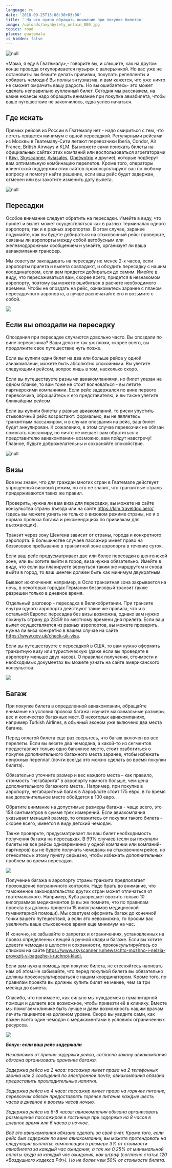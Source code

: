 ```yaml
---
language: ru
date: '2018-09-25T13:08:38+03:00'
title: ' На что нужно обращать внимание при покупке билетов'
image: /uploads/avyabylety_onlain_800.jpg
topics: road
places: guatemala
is_hidden: false
---
```

![null](/uploads/dsc_0077-2.jpg)

«Мама, я еду в Гватемалу»,- говорите вы, и слышите, как на другом конце провода откупоривается пузырек с валерьянкой. Но вас уже не остановить: вы бежите делать прививки, покупать репелленты и собирать чемодан! Вы полны энтузиазма, и вам кажется, что уже ничто не сможет омрачить вашу радость. Но вы ошибаетесь- это может сделать неправильно купленный билет. Сегодня мы расскажем, на какие нюансы надо обращать внимание при покупке авиабилета, чтобы ваше путешествие не закончилось, едва успев начаться.

## Где искать

Прямых рейсов из России  в Гватемалу нет - надо смириться с тем, что лететь придется минимум с одной пересадкой. Регулярными рейсами из Москвы в Гватемалу-Сити летают перевозчики Iberia, Condor, Air France, British Airways и KLM. Вы можете сами поискать билеты на официальных сайтах этих компаний или воспользоваться агрегаторами ( [Kiwi,](https://www.kiwi.com/ru/) [Skyscanner](https://www.skyscanner.ru/), [Aviasales](https://www.aviasales.ru), [Onetwotrip](https://m.onetwotrip.com/ru/) и другие), которые подберут вам оптимальную комбинацию перелетов. Кроме того, операторы клиентской поддержки этих сайтов проконсультируют вас по любому вопросу и помогут найти решение, если ваш рейс будет задержан, отменен или вы захотите изменить дату вылета.

![null](/uploads/виза1.jpg)

## Пересадки

Особое внимание следует обратить на пересадки. Имейте в виду, что прилет и вылет может осуществляться  как в разных терминалах одного аэропорта, так и в разных аэропортах. В этом случае, заранее подумайте, как вы будете добираться на стыковочный рейс: проверьте, связаны ли аэропорты между собой автобусным или железнодорожным сообщением и узнайте, организует ли ваша авиакомпания трансфер.

Мы советуем закладывать на пересадку не менее 2-х часов, если аэропорты прилета и вылета совпадают, и обсудить пересадку с нашим координатором, если вам придется добираться до самим. Имейте в виду, что пересаживаться вам, скорее всего, придется в незнакомом аэропорту, поэтому вы можете ошибиться в расчете необходимого времени. Чтобы не опоздать на рейс, ознакомьтесь заранее с планом пересадочного аэропорта, а лучше распечатайте его и возьмите с собой.

![](/uploads/traslado-particular-de-ida-e-volta-ao-aeroporto-do-aeroporto-in-los-angeles-178730.jpg)

## Если вы опоздали на пересадку

Опоздания при пересадке случаются довольно часто. Вы опоздали по вине перевозчика?  Ваши дела не так  уж плохи, скорее всего, вы продолжите свое путешествие чуть позже.

Если вы купили один билет на два или больше рейса у одной авиакомпании, можете быть абсолютно спокойными. Вы улетите следующими рейсом, вопрос лишь в том, насколько скоро.

Если вы путешествуете разными авиакомпаниями, но билет указан на одном бланке, то вам тоже не стоит волноваться - вы летите партнерскими компаниями. Если рейс задержался по вине первого перевозчика, обращайтесь к его представителю, и вы также улетите ближайшим рейсом.

Если вы купили билеты у разных авиакомпаний, то риски упустить стыковочный рейс возрастают: формально, вы не являетесь транзитным пассажиром, и в случае опоздания на рейс, ваш билет будет аннулирован.  К сожалению, в этом случае перевозчик не обязан помогать пассажиру, но ничто не мешает вам обратиться к представителю авиакомпании- возможно, вам пойдут навстречу! Главное, будьте доброжелательны и сохраняйте спокойствие.

![null](/uploads/b226ab7f665b82090461e71b5b919559.jpg)

## Визы

Все мы знаем, что для граждан многих стран в Гватемале действует упрощенный визовый режим, но это не значит, что транзитные страны придерживаются таких же правил.

Проверить, нужна ли вам виза для пересадки, вы можете на сайте консульства страны въезда или на сайте <https://klm.traveldoc.aero/> (здесь вы можете узнать не только о визовом режиме страны, но и о нормах провоза багажа и рекомендациях по прививкам для въезжающих).

Транзит через зону Шенгена зависит от страны, города и конкретного аэропорта. В большинстве случаев пассажир имеет право на безвизовое пребывание в транзитной зоне аэропорта в течение  суток.

Если ваш рейс предусматривает две или более пересадки в шенгенской зоне, или вы хотите выйти в город, виза нужна обязательно. Имейте в виду, что если вы планируете вернуться таким же маршрутом и снова  выйти в город, то ваш шенген должен быть как минимум двукратным.

Бывают исключения: например, в Осло транзитная зона закрывается на ночь,  в некоторых городах Германии безвизовый транзит также разрешен только в дневное время.

Отдельный разговор - пересадка в Великобритании. При транзите внутри одного аэропорта действуют такие же правила, что и в остальной Европе: пересадка без визы возможна, однако вам нужно покинуть страну до 23:59 по местному времени дня прилета.  Если ваш вылет осуществляется из разных аэропортов,  вы можете проверить, нужна ли виза конкретно в вашем случае на сайте <https://www.gov.uk/check-uk-visa>. 

Если вы путешествуете с пересадкой в США, то вам нужно оформить транзитную визу  или туристическую (даже если вы проведете в аэропорту меньше двух часов). О правилах получения, стоимости и необходимых документах вы можете узнать на сайте американского консульства.

![](/uploads/26850554_1546144615482145_8373683412969864701_o.jpg)

## Багаж

При покупке билета в определенной авиакомпании, обращайте внимание на условия провоза багажа: изучите максимальные размеры, вес и количество багажных мест. В некоторых авиакомпаниях, например Turkish Airlines,  в обычный эконом уже  включено два места багажа.

Перед оплатой билета еще раз сверьтесь, что  багаж включен во все перелеты. Если вы везете два чемодана, а какой-то из сегментов предоставляет только одно багажное место, стоит озаботиться  о покупке дополнительного багажного места заранее, чтобы избежать ненужных переплат (почти всегда это можно сделать во время покупки билета).

Обязательно уточните размер и вес каждого места – как правило, стоимость “негабарита"  в аэропорту намного больше, чем  цена дополнительного  багажного места . Например,  при покупке в аэропорту, негабаритный багаж в Аэрофлоте стоит 175 евро, в то время как  дополнительное место обойдется в 100 евро.

Обратите внимание на допустимые размеры багажа  -  чаще всего, это 158 сантиметров в сумме трех измерений. Если авиакомпания указывает меньший размер, то откажитесь от покупки такого билета - скорее всего, имеется в виду детский чемодан.

Также проверьте, предусматривает ли ваш билет необходимость получения багажа на пересадках. В 99% случаев (если вы покупали билеты на все рейсы одновременно у одной компании или компаний-партнеров) вы не будете получать чемоданы на стыковочном рейсе, но отнеситесь к этому пункту серьезно, чтобы избежать дополнительных проблем во время пересадки.

![](/uploads/2-1-.jpg)

Получение багажа в аэропорту страны транзита предполагает прохождение пограничного контроля. Надо брать во внимание, что  таможенное  законодательство других стран  может отличаться от гватемальского. Например, Куба разрешает ввозить только 10 килограммов медикаментов (а вы же помните, что по правилам проекта вы должны привезти 15 килограммов медицинской гуманитарной помощи). Мы советуем оформить багаж до конечной точки вашего путешествия, а если это невозможно, то просим вас увеличить ваше стыковочное время еще минимум на час.

И конечно, не забывайте о запретах и ограничениях, установленных на провоз определенных вещей в ручной клади и багаже. Если вы хотите довезти чемодан в целости и сохранности, проконсультируйтесь со списком  на сайте <https://www.skyscanner.ru/news/chto-mozhno-i-nelzia-provozit-v-bagazhe-i-ruchnoi-kladi.>

Если вам нужна помощь при покупке билета,  не стесняйтесь написать нам об этом.Не забывайте, что перед покупкой билета вы обязательно должны проконсультироваться с нашим координатором. Кроме того, по правилам проекта вы должны купить билет не менее, чем за три месяца до вылета.

Спасибо, что понимаете,  как сильно мы нуждаемся в гуманитарной помощи и делаете все возможное, чтобы привезти её в клинику. Вместе мы помогаем клинике быть лучше и даем возможность нашим врачам лечить пациентов на должном уровне. Скоро вы увидите сами, как важен всего один чемодан с медикаментами в условиях ограниченных ресурсов.

![](/uploads/r68.jpg)

**_Бонус: если ваш рейс задержали_**

_Независимо от причин задержки рейса, согласно закону авиакомпания обязана организовать хранение багажа._

_Задержка рейса на 2 часа: пассажир имеет права на 2 телефонных звонка или 2 сообщения по электронной почте; авиакомпания обязана предоставить прохладительные напитки._

_Задержка рейса на 4 часа: пассажир имеет право на горячее питание; перевозчик обязан предоставлять горячее питание каждые шесть часов в дневное и восемь часов ночью._

_Задержка рейса на 6-8 часов: авиакомпания обязана  организовать размещение пассажиров в гостинице при задержке на 8 часов в дневное время или 6 часов в ночное._

_Всё это авиакомпания обязана сделать за свой счёт. Кроме того, если рейс был задержан по вине авиакомпании, вы можете претендовать на следующие выплаты: компенсация в размере 3% от стоимости авиабилета за каждый час ожидания, а так же 0,25% от минимальной оплаты труда за каждый час ожидания, как штраф (согласно статье 120 «Воздушного кодекса РФ»). Но не более чем 50% от стоимости билета._

